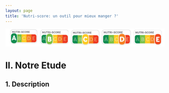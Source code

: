```yaml
---
layout: page
title: 'Nutri-score: un outil pour mieux manger ?'
---
```


![screenshot](declinaison-logo-nutriscore.jpg)
# **II. Notre Etude**
## 1. Description
